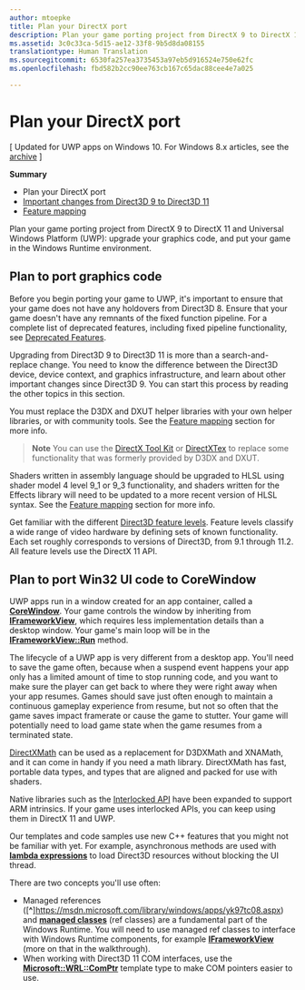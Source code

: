```yaml
---
author: mtoepke
title: Plan your DirectX port
description: Plan your game porting project from DirectX 9 to DirectX 11 and Universal Windows Platform (UWP)-- upgrade your graphics code, and put your game in the Windows Runtime environment.
ms.assetid: 3c0c33ca-5d15-ae12-33f8-9b5d8da08155
translationtype: Human Translation
ms.sourcegitcommit: 6530fa257ea3735453a97eb5d916524e750e62fc
ms.openlocfilehash: fbd582b2cc90ee763cb167c65dac88cee4e7a025

---
```


# Plan your DirectX port


\[ Updated for UWP apps on Windows 10. For Windows 8.x articles, see the [archive](http://go.microsoft.com/fwlink/p/?linkid=619132) \]

**Summary**

-   Plan your DirectX port
-   [Important changes from Direct3D 9 to Direct3D 11](understand-direct3d-11-1-concepts.md)
-   [Feature mapping](feature-mapping.md)


Plan your game porting project from DirectX 9 to DirectX 11 and Universal Windows Platform (UWP): upgrade your graphics code, and put your game in the Windows Runtime environment.

## Plan to port graphics code


Before you begin porting your game to UWP, it's important to ensure that your game does not have any holdovers from Direct3D 8. Ensure that your game doesn't have any remnants of the fixed function pipeline. For a complete list of deprecated features, including fixed pipeline functionality, see [Deprecated Features](https://msdn.microsoft.com/library/windows/desktop/cc308047).

Upgrading from Direct3D 9 to Direct3D 11 is more than a search-and-replace change. You need to know the difference between the Direct3D device, device context, and graphics infrastructure, and learn about other important changes since Direct3D 9. You can start this process by reading the other topics in this section.

You must replace the D3DX and DXUT helper libraries with your own helper libraries, or with community tools. See the [Feature mapping](feature-mapping.md) section for more info.

> **Note**   You can use the [DirectX Tool Kit](http://go.microsoft.com/fwlink/p/?LinkID=248929) or [DirectXTex](http://go.microsoft.com/fwlink/p/?LinkID=248926) to replace some functionality that was formerly provided by D3DX and DXUT.

 

Shaders written in assembly language should be upgraded to HLSL using shader model 4 level 9\_1 or 9\_3 functionality, and shaders written for the Effects library will need to be updated to a more recent version of HLSL syntax. See the [Feature mapping](feature-mapping.md) section for more info.

Get familiar with the different [Direct3D feature levels](https://msdn.microsoft.com/library/windows/desktop/ff476876). Feature levels classify a wide range of video hardware by defining sets of known functionality. Each set roughly corresponds to versions of Direct3D, from 9.1 through 11.2. All feature levels use the DirectX 11 API.

## Plan to port Win32 UI code to CoreWindow


UWP apps run in a window created for an app container, called a [**CoreWindow**](https://msdn.microsoft.com/library/windows/apps/br208225). Your game controls the window by inheriting from [**IFrameworkView**](https://msdn.microsoft.com/library/windows/apps/hh700478), which requires less implementation details than a desktop window. Your game's main loop will be in the [**IFrameworkView::Run**](https://msdn.microsoft.com/library/windows/apps/hh700505) method.

The lifecycle of a UWP app is very different from a desktop app. You'll need to save the game often, because when a suspend event happens your app only has a limited amount of time to stop running code, and you want to make sure the player can get back to where they were right away when your app resumes. Games should save just often enough to maintain a continuous gameplay experience from resume, but not so often that the game saves impact framerate or cause the game to stutter. Your game will potentially need to load game state when the game resumes from a terminated state.

[DirectXMath](https://msdn.microsoft.com/library/windows/desktop/ee415571) can be used as a replacement for D3DXMath and XNAMath, and it can come in handy if you need a math library. DirectXMath has fast, portable data types, and types that are aligned and packed for use with shaders.

Native libraries such as the [Interlocked API](https://msdn.microsoft.com/library/windows/desktop/dd405529) have been expanded to support ARM intrinsics. If your game uses interlocked APIs, you can keep using them in DirectX 11 and UWP.

Our templates and code samples use new C++ features that you might not be familiar with yet. For example, asynchronous methods are used with [**lambda expressions**](https://msdn.microsoft.com/library/windows/apps/dd293608.aspx) to load Direct3D resources without blocking the UI thread.

There are two concepts you'll use often:

-   Managed references ([**^**]https://msdn.microsoft.com/library/windows/apps/yk97tc08.aspx) and [**managed classes**](https://msdn.microsoft.com/library/windows/apps/6w96b5h7.aspx) (ref classes) are a fundamental part of the Windows Runtime. You will need to use managed ref classes to interface with Windows Runtime components, for example [**IFrameworkView**](https://msdn.microsoft.com/library/windows/apps/hh700478) (more on that in the walkthrough).
-   When working with Direct3D 11 COM interfaces, use the [**Microsoft::WRL::ComPtr**](https://msdn.microsoft.com/library/windows/apps/br244983.aspx) template type to make COM pointers easier to use.

 

 







<!--HONumber=Aug16_HO3-->


